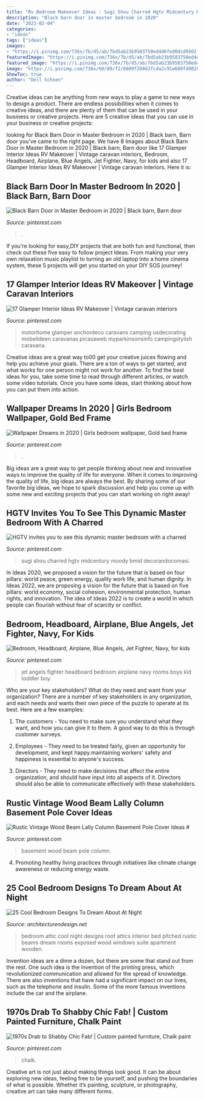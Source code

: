 ```yaml
---
title: "Rv Bedroom Makeover Ideas : Sugi Shou Charred Hgtv Midcentury Moody Bmid Decorandocomasi"
description: "Black barn door in master bedroom in 2020"
date: "2023-02-04"
categories:
- "ideas"
tags: ["ideas"]
images:
- "https://i.pinimg.com/736x/7b/d5/ab/7bd5ab23b9583750ed4d6fed0dcd9502.jpg"
featuredImage: "https://i.pinimg.com/736x/7b/d5/ab/7bd5ab23b9583750ed4d6fed0dcd9502.jpg"
featured_image: "https://i.pinimg.com/736x/7b/d5/ab/7bd5ab23b9583750ed4d6fed0dcd9502.jpg"
image: "https://i.pinimg.com/736x/60/89/f2/6089f20863fcda2c91e680fd9820cb87--blue-angels-kid-rooms.jpg"
ShowToc: true
author: "Dell Schoen"
---
```



Creative ideas can be anything from new ways to play a game to new ways to design a product. There are endless possibilities when it comes to creative ideas, and there are plenty of them that can be used in your business or creative projects. Here are 5 creative ideas that you can use in your business or creative projects:

	

		
looking for Black Barn Door in Master Bedroom in 2020 | Black barn, Barn door you've came to the right page. We have 8 Images about Black Barn Door in Master Bedroom in 2020 | Black barn, Barn door like 17 Glamper Interior Ideas RV Makeover | Vintage caravan interiors, Bedroom, Headboard, Airplane, Blue Angels, Jet Fighter, Navy, for kids and also 17 Glamper Interior Ideas RV Makeover | Vintage caravan interiors. Here it is:
		
    
## Black Barn Door In Master Bedroom In 2020 | Black Barn, Barn Door

<img loading=lazy src="https://i.pinimg.com/736x/15/84/63/158463e43355d19eedff5457b2351fa0.jpg" onerror="this.onerror=null;this.src='https://tse1.mm.bing.net/th?id=OIP.oXEdifUrDIvgeBYTiAo8QAHaLH&amp;pid=15.1';" alt="Black Barn Door in Master Bedroom in 2020 | Black barn, Barn door">

_Source: pinterest.com_

>. 

	

If you're looking for easy,DIY projects that are both fun and functional, then check out these five easy to follow project Ideas. From making your very own relaxation music playlist to turning an old laptop into a home cinema system, these 5 projects will get you started on your DIY SOS journey!

    
## 17 Glamper Interior Ideas RV Makeover | Vintage Caravan Interiors

<img loading=lazy src="https://i.pinimg.com/736x/85/9a/b0/859ab03676d854f8b9d89b3b568908c8.jpg" onerror="this.onerror=null;this.src='https://tse4.mm.bing.net/th?id=OIP.Jh_JbTl3z1evTm6rxJtdSQHaLK&amp;pid=15.1';" alt="17 Glamper Interior Ideas RV Makeover | Vintage caravan interiors">

_Source: pinterest.com_

>motorhome glamper anchordeco caravans camping usdecorating mobelideen caravanas picasaweb myparkinsonsinfo campingstylish caravana. 

	

Creative ideas are a great way to00 get your creative juices flowing and help you achieve your goals. There are a ton of ways to get started, and what works for one person might not work for another. To find the best ideas for you, take some time to read through different articles, or watch some video tutorials. Once you have some ideas, start thinking about how you can put them into action.

    
## Wallpaper Dreams In 2020 | Girls Bedroom Wallpaper, Gold Bed Frame

<img loading=lazy src="https://i.pinimg.com/736x/84/fd/1a/84fd1a273a6ceafb728167266cd9fdbe.jpg" onerror="this.onerror=null;this.src='https://tse3.mm.bing.net/th?id=OIP.yRsDe1CpOrVKj6Mq7G8hYQHaLF&amp;pid=15.1';" alt="Wallpaper Dreams in 2020 | Girls bedroom wallpaper, Gold bed frame">

_Source: pinterest.com_

>. 

	

Big ideas are a great way to get people thinking about new and innovative ways to improve the quality of life for everyone. When it comes to improving the quality of life, big ideas are always the best. By sharing some of our favorite big ideas, we hope to spark discussion and help you come up with some new and exciting projects that you can start working on right away!

    
## HGTV Invites You To See This Dynamic Master Bedroom With A Charred

<img loading=lazy src="https://i.pinimg.com/736x/2d/e1/93/2de193cde9027785793780f6ec40e2d4.jpg" onerror="this.onerror=null;this.src='https://tse3.mm.bing.net/th?id=OIP.SBtldqqQjByGgBK4F1p6GQHaLH&amp;pid=15.1';" alt="HGTV invites you to see this dynamic master bedroom with a charred">

_Source: pinterest.com_

>sugi shou charred hgtv midcentury moody bmid decorandocomasi. 

	

In Ideas 2020, we proposed a vision for the future that is based on four pillars: world peace, green energy, quality work life, and human dignity. In Ideas 2022, we are proposing a vision for the future that is based on five pillars: world economy, social cohesion, environmental protection, human rights, and innovation. The idea of Ideas 2022 is to create a world in which people can flourish without fear of scarcity or conflict.

    
## Bedroom, Headboard, Airplane, Blue Angels, Jet Fighter, Navy, For Kids

<img loading=lazy src="https://i.pinimg.com/736x/60/89/f2/6089f20863fcda2c91e680fd9820cb87--blue-angels-kid-rooms.jpg" onerror="this.onerror=null;this.src='https://tse2.mm.bing.net/th?id=OIP.wbRdYujXV_fPFeHvTpkCLADYEg&amp;pid=15.1';" alt="Bedroom, Headboard, Airplane, Blue Angels, Jet Fighter, Navy, for kids">

_Source: pinterest.com_

>jet angels fighter headboard bedroom airplane navy rooms boys kid toddler boy. 

	

Who are your key stakeholders? What do they need and want from your organization?
There are a number of key stakeholders in any organization, and each needs and wants their own piece of the puzzle to operate at its best. Here are a few examples:
1. The customers - You need to make sure you understand what they want, and how you can give it to them. A good way to do this is through customer surveys.

2. Employees - They need to be treated fairly, given an opportunity for development, and kept happy.maintaining workers' safety and happiness is essential to anyone's success.

3. Directors - They need to make decisions that affect the entire organization, and should have input into all aspects of it. Directors should also be able to communicate effectively with these stakeholders.

    
## Rustic Vintage Wood Beam Lally Column Basement Pole Cover Ideas #

<img loading=lazy src="https://i.pinimg.com/736x/7b/d5/ab/7bd5ab23b9583750ed4d6fed0dcd9502.jpg" onerror="this.onerror=null;this.src='https://tse1.mm.bing.net/th?id=OIP.lB7pPDwHefau5iZOSkKbOQAAAA&amp;pid=15.1';" alt="Rustic Vintage Wood Beam Lally Column Basement Pole Cover Ideas #">

_Source: pinterest.com_

>basement wood beam pole column. 

	

4. Promoting healthy living practices through initiatives like climate change awareness or reducing energy waste. 

    
## 25 Cool Bedroom Designs To Dream About At Night

<img loading=lazy src="http://cdn.architecturendesign.net/wp-content/uploads/2014/09/19-adorable-attic-bedroom1.jpg" onerror="this.onerror=null;this.src='https://tse2.mm.bing.net/th?id=OIP.WDqvxhzi9pQx68zD18mMJQHaF8&amp;pid=15.1';" alt="25 Cool Bedroom Designs To Dream About At Night">

_Source: architecturendesign.net_

>bedroom attic cool night designs roof attics interior bed pitched rustic beams dream rooms exposed wood windows suite apartment wooden. 

	

Invention ideas are a dime a dozen, but there are some that stand out from the rest. One such idea is the invention of the printing press, which revolutionized communication and allowed for the spread of knowledge. There are also inventions that have had a significant impact on our lives, such as the telephone and insulin. Some of the more famous inventions include the car and the airplane.

    
## 1970s Drab To Shabby Chic Fab! | Custom Painted Furniture, Chalk Paint

<img loading=lazy src="https://i.pinimg.com/736x/d7/6d/6f/d76d6ffd228deb572cdec01b36abe43d.jpg" onerror="this.onerror=null;this.src='https://tse2.mm.bing.net/th?id=OIP.nKlGSY-pagn9oDEbCN5JYgHaMG&amp;pid=15.1';" alt="1970s Drab to Shabby Chic Fab! | Custom painted furniture, Chalk paint">

_Source: pinterest.com_

>chalk. 

	

Creative art is not just about making things look good. It can be about exploring new ideas, feeling free to be yourself, and pushing the boundaries of what is possible. Whether it’s painting, sculpture, or photography, creative art can take many different forms.

